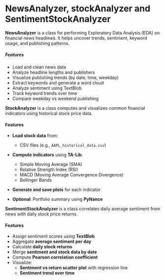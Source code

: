 # NewsAnalyzer, stockAnalyzer and SentimentStockAnalyzer

**NewsAnalyzer** is a class for performing Exploratory Data Analysis (EDA) on financial news headlines. It helps uncover trends, sentiment, keyword usage, and publishing patterns.

##### Features

- Load and clean news data  
- Analyze headline lengths and publishers  
- Visualize publishing trends (by date, time, weekday)  
- Extract keywords and generate a word cloud  
- Analyze sentiment using TextBlob  
- Track keyword trends over time  
- Compare weekday vs weekend publishing  



**StockAnalyzer** is a class computes and visualizes common financial indicators using historical stock price data.

#### Features

- **Load stock data** from:
  - CSV files (e.g., `AAPL_historical_data.csv`)

- **Compute indicators** using **TA-Lib**:
  - Simple Moving Average (SMA)
  - Relative Strength Index (RSI)
  - MACD (Moving Average Convergence Divergence)
  - Bollinger Bands

- **Generate and save plots** for each indicator

- **Optional**: Portfolio summary using **PyNance**



**SentimentStockAnalyzer** is a class correlates daily average sentiment from news with daily stock price returns.

#### Features

- Assign sentiment scores using **TextBlob**
- Aggregate **average sentiment per day**
- Calculate **daily stock returns**
- Merge **sentiment and stock data by date**
- Compute **Pearson correlation coefficient**
- Visualize:
  - **Sentiment vs return scatter plot** with regression line
  - **Sentiment trend over time**
